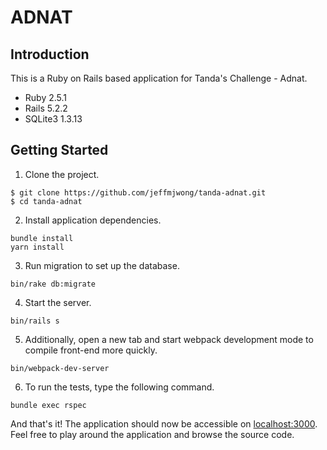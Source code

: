 # ADNAT

## Introduction

This is a Ruby on Rails based application for Tanda's Challenge - Adnat.
* Ruby 2.5.1
* Rails 5.2.2
* SQLite3 1.3.13

## Getting Started

1. Clone the project.
```
$ git clone https://github.com/jeffmjwong/tanda-adnat.git
$ cd tanda-adnat
```

2. Install application dependencies.
```
bundle install
yarn install
```

3. Run migration to set up the database.
```
bin/rake db:migrate
```

4. Start the server.
```
bin/rails s
```

5. Additionally, open a new tab and start webpack development mode to compile front-end more quickly.
```
bin/webpack-dev-server
```

6. To run the tests, type the following command.
```
bundle exec rspec
```

And that's it! The application should now be accessible on [localhost:3000](localhost:3000). Feel free to play around the application and browse the source code.
